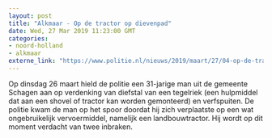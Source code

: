```yaml
---
layout: post
title: "Alkmaar - Op de tractor op dievenpad"
date: Wed, 27 Mar 2019 11:23:00 GMT
categories: 
- noord-holland 
- alkmaar 
externe_link: "https://www.politie.nl/nieuws/2019/maart/27/04-op-de-tractor-op-dievenpad.html"
---
```


Op dinsdag 26 maart hield de politie een 31-jarige man uit de gemeente Schagen aan op verdenking van diefstal van een tegelriek (een hulpmiddel dat aan een shovel of tractor kan worden gemonteerd) en verfspuiten. De politie kwam de man op het spoor doordat hij zich verplaatste op een wat ongebruikelijk vervoermiddel, namelijk een landbouwtractor. Hij wordt op dit moment verdacht van twee inbraken.
